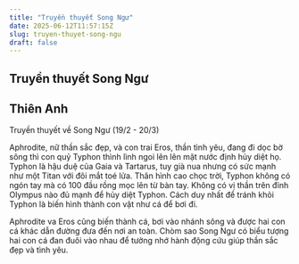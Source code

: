 ```yaml
---
title: "Truyền thuyết Song Ngư"
date: 2025-06-12T11:57:15Z
slug: truyen-thuyet-song-ngu
draft: false
---
```


## Truyền thuyết Song Ngư

## Thiên Anh

Truyền thuyết về Song Ngư (19/2 - 20/3)
 
Aphrodite, nữ thần sắc đẹp, và con trai Eros, thần tình yêu, đang đi dọc bờ sông thì con quỷ Typhon thình lình ngoi lên lên mặt nước định hủy diệt họ. Typhon là hậu duệ của Gaia và Tartarus, tuy già nua nhưng có sức mạnh như một Titan với đôi mắt toé lửa. Thân hình cao chọc trời, Typhon không có ngón tay mà có 100 đầu rồng mọc lên từ bàn tay. Không có vị thần trên đỉnh Olympus nào đủ mạnh để hủy diệt Typhon. Cách duy nhất để tránh khỏi Typhon là biến hình thành con vật như cá để bơi đi.
 

 
Aphrodite va Eros cũng biến thành cá, bơi vào nhánh sông và được hai con cá khác dẫn đường đưa đến nơi an toàn. Chòm sao Song Ngư có biểu tượng hai con cá đan đuôi vào nhau để tưởng nhớ hành động cứu giúp thần sắc đẹp và tình yêu.